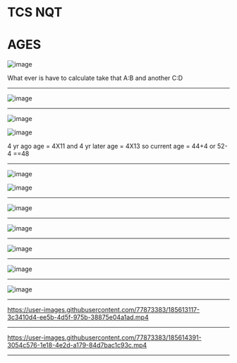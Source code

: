 # TCS NQT 
# AGES

![image](https://user-images.githubusercontent.com/77873383/185609862-aa2acac9-ce52-4c71-bd59-fbbb52d83cdb.png)

What ever is have to calculate take that A:B and another C:D

---

![image](https://user-images.githubusercontent.com/77873383/185610136-9c0f2689-8052-45f6-90a9-afa91f61c590.png)


---

![image](https://user-images.githubusercontent.com/77873383/185614081-678a1496-e00e-4d48-ae4a-4e473da96b5a.png)


![image](https://user-images.githubusercontent.com/77873383/185610750-7b282b5a-b1aa-4997-8269-3c4b693c2950.png)

4 yr ago age = 4X11 and 4 yr later age = 4X13 so current age = 44+4 or 52-4 ==48

---

![image](https://user-images.githubusercontent.com/77873383/185611009-4f17e9bc-674f-4a01-92b3-9841ef19a4ff.png)

![image](https://user-images.githubusercontent.com/77873383/185611094-0a37a7c6-3fee-4953-ba79-485b720f734f.png)


---

![image](https://user-images.githubusercontent.com/77873383/185611158-ab097aeb-9dff-400b-b70f-020bdf7758cf.png)

---

![image](https://user-images.githubusercontent.com/77873383/185611269-d077394c-e34b-4aba-856c-a8854b8c628c.png)

---

![image](https://user-images.githubusercontent.com/77873383/185611343-7e509829-645d-4e39-b08a-8500fbba581b.png)

---

![image](https://user-images.githubusercontent.com/77873383/185611408-765852e2-c6d2-41d3-838c-45f8a5d95a8c.png)

---

![image](https://user-images.githubusercontent.com/77873383/185611461-5ca70368-aad0-4fc5-9dc1-9a4af57502a2.png)

---


https://user-images.githubusercontent.com/77873383/185613117-3c3410d4-ee5b-4d5f-975b-38875e04a1ad.mp4


---



https://user-images.githubusercontent.com/77873383/185614391-3054c576-1e18-4e2d-a179-84d7bac1c93c.mp4

---

